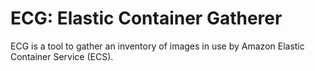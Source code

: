 # ECG: Elastic Container Gatherer

ECG is a tool to gather an inventory of images in use by Amazon Elastic
Container Service (ECS).
